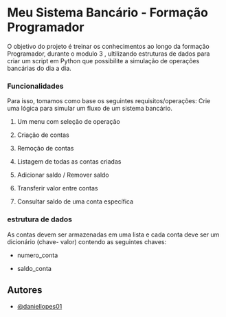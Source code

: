 
# Meu Sistema Bancário - Formação Programador

O objetivo do projeto é treinar os conhecimentos ao longo da formação Programador, durante o modulo 3 , ultilizando estruturas de dados para criar um script em Python que possibilite a simulação de operações bancárias do dia a dia.

### Funcionalidades
Para isso, tomamos como base os seguintes requisitos/operações:
Crie uma lógica para simular um fluxo de um sistema bancário.

1. Um menu com seleção de operação

2. Criação de contas

3. Remoção de contas

4. Listagem de todas as contas criadas

5. Adicionar saldo / Remover saldo

6. Transferir valor entre contas

7. Consultar saldo de uma conta específica

### estrutura de dados

As contas devem ser armazenadas em uma lista e cada conta deve ser um dicionário (chave- valor) contendo as seguintes chaves:

- numero_conta

- saldo_conta






## Autores

- [@daniellopes01](https://www.github.com/daniellopes01)

